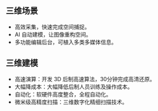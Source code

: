## 三维场景
- 高效采集，快速完成空间捕捉。
- AI 自动建模，让图像重构空间。
- 多功能编辑后台，可植入多类多媒体信息。

## 三维建模
- 高速演算：开发 3D 后制高速算法，30分钟完成高清还原。
- 大幅降成本：大幅降低后制人员训练及操作成本。
- 自动化：软硬件高度整合，全程自动化。
- 微米级高精度扫描：三维数字化精细扫描技术。
